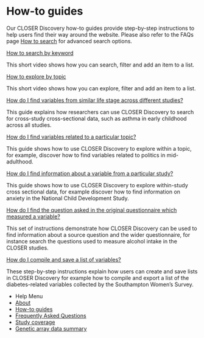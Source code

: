 <div class="row">
  <div class="col-sm-8">

<h1>How-to guides</h1>
<p></p>
<p>Our CLOSER Discovery how-to guides provide step-by-step instructions to help users find their way around the website. Please also refer to the FAQs page <a href="/page/faqs/4#searching">How to search</a> for advanced search options.</p>


<p><a href="https://www.youtube.com/embed/rptsqjxBCoo?si=YkJRmx2qSKU5sS-d" target="_blank">How to search by keyword</a></p>
<p>This short video shows how you can search, filter and add an item to a list.</p>

<p><a href="https://www.youtube.com/embed/i3Cku4Uglpk?si=DvxsVjoSWl5d9iT5" target="_blank">How to explore by topic</a></p>
<p>This short video shows how you can explore, filter and add an item to a list.</p>

<p><a href="../uploads/DiscoveryHowtoGuide_FilterbyLifeStageGuide.pdf" target="_blank">How do I find variables from similar life stage across different studies?</a></p>
<p>This guide explains how researchers can use CLOSER Discovery to search for cross-study cross-sectional data, such as asthma in early childhood across all studies.</p>


<p><a href="../uploads/DiscoveryHowtoGuide_ExplorebyTopicGuide.pdf" target="_blank">How do I find variables related to a particular topic?</a></p>
<p>This guide shows how to use CLOSER Discovery to explore within a topic, for example, discover how to find variables related to politics in mid-adulthood.</p>

<p><a href="../uploads/DiscoveryHowtoGuide_FilterbyStudyGuide.pdf" target="_blank">How do I find information about a variable from a particular study?</a></p>
<p>This guide shows how to use CLOSER Discovery to explore within-study cross sectional data, for example discover how to find information on anxiety in the National Child Development Study.</p>


<p><a href="../uploads/DiscoveryHowtoGuide_QuestionnairesGuide.pdf" target="_blank">How do I find the question asked in the original questionnaire which measured a variable?</a></p>
<p>This set of instructions demonstrate how CLOSER Discovery can be used to find information about a source question and the wider questionnaire, for instance search the questions used to measure alcohol intake in the CLOSER studies.</p>


<p><a href="../uploads/DiscoveryHowtoGuide_CompilingListGuide.pdf" target="_blank">How do I compile and save a list of variables?</a></p>
<p>These step-by-step instructions explain how users can create and save lists in CLOSER Discovery for example how to compile and export a list of the diabetes-related variables collected by the Southampton Women’s Survey.</p>

</div>

  <div class="nav nav-pills nav-stacked col-sm-offset-1 col-sm-3">
    <ul class="help-pages-menu">
    <li class="nav-title">Help Menu</li>
    <li><a href="/page/about/1">About</a></li>
    <li class="active"><a href="/page/how-to-guides/6">How-to guides</a></li>
    <li><a href="/page/faqs/4">Frequently Asked Questions</a></li>
    <li><a href="/page/content/2">Study coverage</a></li>
    <li><a href="/page/genetics/5">Genetic array data summary</a></li>
  </ul>
</div>
</div>

